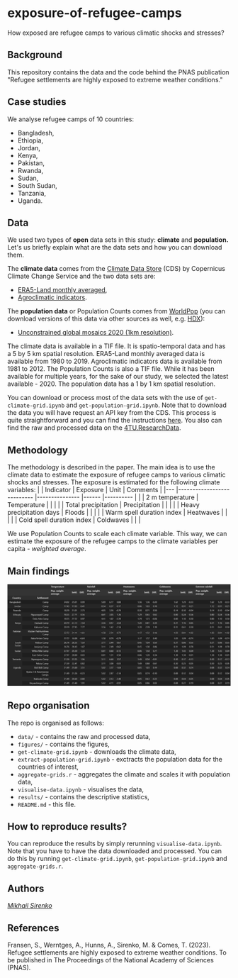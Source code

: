 # exposure-of-refugee-camps
How exposed are refugee camps to various climatic shocks and stresses?

## Background
This repository contains the data and the code behind the PNAS publication "Refugee settlements are highly exposed to extreme weather conditions." 

## Case studies
We analyse refugee camps of 10 countries:
* Bangladesh,
* Ethiopia,
* Jordan,
* Kenya,
* Pakistan,
* Rwanda,
* Sudan,
* South Sudan,
* Tanzania,
* Uganda.

## Data
We used two types of **open** data sets in this study: **climate** and **population.** Let's us briefly explain what are the data sets and how you can download them.

The **climate data** comes from the [Climate Data Store](https://cds.climate.copernicus.eu/#!/home) (CDS) by Copernicus Climate Change Service and the two data sets are:
* [ERA5-Land monthly averaged](https://cds.climate.copernicus.eu/cdsapp#!/dataset/reanalysis-era5-land-monthly-means?tab=form),
* [Agroclimatic indicators](https://cds.climate.copernicus.eu/cdsapp#!/dataset/sis-agroclimatic-indicators?tab=form).

The **population data** or Population Counts comes from [WorldPop](https://hub.worldpop.org/) (you can download versions of this data via other sources as well, e.g. [HDX](https://data.humdata.org/dataset/worldpop-population-counts-for-world/resource/677d30ab-896e-44e5-9a31-05452bc3124b)):
* [Unconstrained global mosaics 2020 (1km resolution)](https://hub.worldpop.org/geodata/summary?id=24777).

The climate data is available in a TIF file. It is spatio-temporal data and has a 5 by 5 km spatial resolution. ERA5-Land monthly averaged data is available from 1980 to 2019. Agroclimatic indicators data is available from 1981 to 2012. The Population Counts is also a TIF file. While it has been available for multiple years, for the sake of our study, we selected the latest available - 2020. The population data has a 1 by 1 km spatial resolution.

You can download or process most of the data sets with the use of `get-climate-grid.ipynb` and `get-population-grid.ipynb`. Note that to download the data you will have request an API key from the CDS. This process is quite straightforward and you can find the instructions [here](https://cds.climate.copernicus.eu/api-how-to). You also can find the raw and processed data on the [4TU.ResearchData](https://figshare.com/s/86e5a5d5c4bd206a25c7).

## Methodology
The methodology is described in the paper. The main idea is to use the climate data to estimate the exposure of refugee camps to various climatic shocks and stresses. The exposure is estimated for the following climate variables:
|   	| Indicator                 	| Exposure      	| Unit 	| Comments 	|
|---	|---------------------------	|---------------	|------	|----------	|
|   	| 2 m temperature           	| Temperature   	|      	|          	|
|   	| Total precipitation       	| Precipitation 	|      	|          	|
|   	| Heavy precipitation days  	| Floods        	|      	|          	|
|   	| Warm spell duration index 	| Heatwaves     	|      	|          	|
|   	| Cold spell duration index 	| Coldwaves     	|      	|          	|

We use Population Counts to scale each climate variable. This way, we can estimate the exposure of the refugee camps to the climate variables per capita - *weighted average*.

## Main findings

<p align="center">
    <img src="results/descriptive_statistics.jpg" title="Descriptive statistics">
</p>


## Repo organisation
The repo is organised as follows:
* `data/` - contains the raw and processed data,
* `figures/` - contains the figures,
* `get-climate-grid.ipynb` - downloads the climate data,
* `extract-population-grid.ipynb` - exctracts the population data for the countries of interest,
* `aggregate-grids.r` - aggregates the climate and scales it with population data,
* `visualise-data.ipynb` - visualises the data,
* `results/` - contains the descriptive statistics,
* `README.md` - this file.

## How to reproduce results?
You can reproduce the results by simply rerunning `visualise-data.ipynb`. Note that you have to have the data downloaded and processed. You can do this by running `get-climate-grid.ipynb`, `get-population-grid.ipynb` and `aggregate-grids.r`.

## Authors
[*Mikhail Sirenko*](https://twitter.com/mikhailsirenko)

## References
Fransen, S., Werntges, A., Hunns, A., Sirenko, M. & Comes, T. (2023). Refugee settlements are highly exposed to extreme weather conditions. To be published in The Proceedings of the National Academy of Sciences (PNAS).